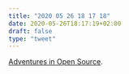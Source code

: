 ```yaml
---
title: "2020 05 26 18 17 18"
date: 2020-05-26T18:17:19+02:00
draft: false
type: "tweet"
---
```


[Adventures in Open Source](https://jcs.org/2018/07/05/opensource).
